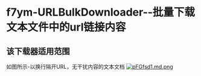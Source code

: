 # f7ym-URLBulkDownloader--批量下载文本文件中的url链接内容
## 该下载器适用范围
如图所示-以换行隔开URL，无干扰内容的文本文档
[![pFGfsd1.md.png](https://s11.ax1x.com/2024/02/16/pFGfsd1.md.png)](https://imgse.com/i/pFGfsd1)
